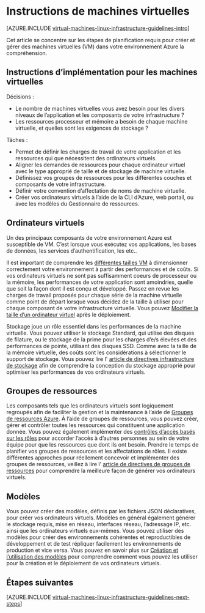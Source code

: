 <properties
    pageTitle="Instructions d’ordinateurs virtuels Linux | Microsoft Azure"
    description="En savoir plus sur les instructions de conception et implémentation de clé de déploiement d’ordinateurs virtuels Linux dans Azure"
    documentationCenter=""
    services="virtual-machines-linux"
    authors="iainfoulds"
    manager="timlt"
    editor=""
    tags="azure-resource-manager"/>

<tags
    ms.service="virtual-machines-linux"
    ms.workload="infrastructure-services"
    ms.tgt_pltfrm="vm-linux"
    ms.devlang="na"
    ms.topic="article"
    ms.date="09/08/2016"
    ms.author="iainfou"/>

# <a name="virtual-machines-guidelines"></a>Instructions de machines virtuelles

[AZURE.INCLUDE [virtual-machines-linux-infrastructure-guidelines-intro](../../includes/virtual-machines-linux-infrastructure-guidelines-intro.md)] 

Cet article se concentre sur les étapes de planification requis pour créer et gérer des machines virtuelles (VM) dans votre environnement Azure la compréhension.

## <a name="implementation-guidelines-for-vms"></a>Instructions d’implémentation pour les machines virtuelles
Décisions :

- Le nombre de machines virtuelles vous avez besoin pour les divers niveaux de l’application et les composants de votre infrastructure ?
- Les ressources processeur et mémoire a besoin de chaque machine virtuelle, et quelles sont les exigences de stockage ?

Tâches :

- Permet de définir les charges de travail de votre application et les ressources qui que nécessitent des ordinateurs virtuels.
- Aligner les demandes de ressources pour chaque ordinateur virtuel avec le type approprié de taille et de stockage de machine virtuelle.
- Définissez vos groupes de ressources pour les différentes couches et composants de votre infrastructure.
- Définir votre convention d’affectation de noms de machine virtuelle.
- Créer vos ordinateurs virtuels à l’aide de la CLI d’Azure, web portail, ou avec les modèles du Gestionnaire de ressources.

## <a name="virtual-machines"></a>Ordinateurs virtuels

Un des principaux composants de votre environnement Azure est susceptible de VM. C’est lorsque vous exécutez vos applications, les bases de données, les services d’authentification, les etc..

Il est important de comprendre les [différentes tailles VM](virtual-machines-linux-sizes.md) à dimensionner correctement votre environnement à partir des performances et de coûts. Si vos ordinateurs virtuels ne sont pas suffisamment coeurs de processeur ou la mémoire, les performances de votre application sont amoindries, quelle que soit la façon dont il est conçu et développé. Passez en revue les charges de travail proposés pour chaque série de la machine virtuelle comme point de départ lorsque vous décidez de la taille à utiliser pour chaque composant de votre infrastructure virtuelle. Vous pouvez [Modifier la taille d’un ordinateur virtuel](virtual-machines-linux-change-vm-size.md) après le déploiement.

Stockage joue un rôle essentiel dans les performances de la machine virtuelle. Vous pouvez utiliser le stockage Standard, qui utilise des disques de filature, ou le stockage de la prime pour les charges d’e/s élevées et des performances de pointe, utilisant des disques SSD. Comme avec la taille de la mémoire virtuelle, des coûts sont les considérations à sélectionner le support de stockage. Vous pouvez lire l' [article de directives infrastructure de stockage](virtual-machines-linux-infrastructure-storage-solutions-guidelines.md) afin de comprendre la conception du stockage approprié pour optimiser les performances de vos ordinateurs virtuels.


## <a name="resource-groups"></a>Groupes de ressources
Les composants tels que les ordinateurs virtuels sont logiquement regroupés afin de faciliter la gestion et la maintenance à l’aide de [Groupes de ressources Azure](../azure-resource-manager/resource-group-overview.md). À l’aide de groupes de ressources, vous pouvez créer, gérer et contrôler toutes les ressources qui constituent une application donnée. Vous pouvez également implémenter des [contrôles d’accès basés sur les rôles](../active-directory/role-based-access-control-what-is.md) pour accorder l’accès à d’autres personnes au sein de votre équipe pour que les ressources que dont ils ont besoin. Prendre le temps de planifier vos groupes de ressources et les affectations de rôles. Il existe différentes approches pour réellement concevoir et implémenter des groupes de ressources, veillez à lire l' [article de directives de groupes de ressources](virtual-machines-linux-infrastructure-resource-groups-guidelines.md) pour comprendre la meilleure façon de générer vos ordinateurs virtuels.


## <a name="templates"></a>Modèles 
Vous pouvez créer des modèles, définis par les fichiers JSON déclaratives, pour créer vos ordinateurs virtuels. Modèles en général également générer le stockage requis, mise en réseau, interfaces réseau, l’adressage IP, etc. ainsi que les ordinateurs virtuels eux-mêmes. Vous pouvez utiliser des modèles pour créer des environnements cohérentes et reproductibles de développement et de test répliquer facilement les environnements de production et vice versa. Vous pouvez en savoir plus sur [Création et l’utilisation des modèles](../azure-resource-manager/resource-group-overview.md#template-deployment) pour comprendre comment vous pouvez les utiliser pour la création et le déploiement de vos ordinateurs virtuels.


## <a name="next-steps"></a>Étapes suivantes
[AZURE.INCLUDE [virtual-machines-linux-infrastructure-guidelines-next-steps](../../includes/virtual-machines-linux-infrastructure-guidelines-next-steps.md)] 